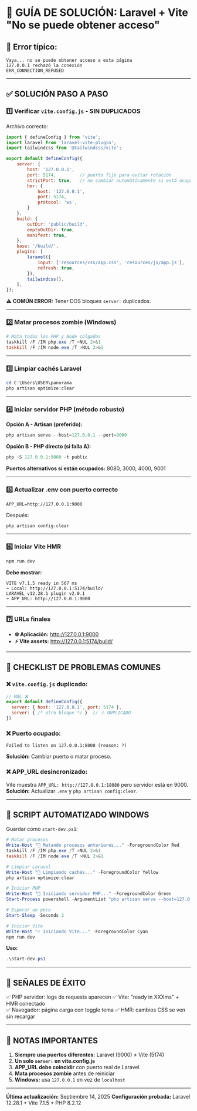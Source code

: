 # 🔧 GUÍA DE SOLUCIÓN: Laravel + Vite "No se puede obtener acceso"

## 🔴 Error típico:
```
Vaya... no se puede obtener acceso a esta página
127.0.0.1 rechazó la conexión
ERR_CONNECTION_REFUSED
```

---

## ✅ SOLUCIÓN PASO A PASO

### 1️⃣ **Verificar `vite.config.js` - SIN DUPLICADOS**

Archivo correcto:
```js
import { defineConfig } from 'vite';
import laravel from 'laravel-vite-plugin';
import tailwindcss from '@tailwindcss/vite';

export default defineConfig({
    server: {
        host: '127.0.0.1',
        port: 5174,         // puerto fijo para evitar rotación
        strictPort: true,   // no cambiar automáticamente si está ocupado
        hmr: {
            host: '127.0.0.1',
            port: 5174,
            protocol: 'ws',
        }
    },
    build: {
        outDir: 'public/build',
        emptyOutDir: true,
        manifest: true,
    },
    base: '/build/',
    plugins: [
        laravel({
            input: ['resources/css/app.css', 'resources/js/app.js'],
            refresh: true,
        }),
        tailwindcss(),
    ],
});
```

⚠️ **COMÚN ERROR:** Tener DOS bloques `server:` duplicados.

---

### 2️⃣ **Matar procesos zombie (Windows)**

```powershell
# Mata todos los PHP y Node colgados
taskkill /F /IM php.exe /T >NUL 2>&1
taskkill /F /IM node.exe /T >NUL 2>&1
```

---

### 3️⃣ **Limpiar cachés Laravel**

```powershell
cd C:\Users\USER\panorama
php artisan optimize:clear
```

---

### 4️⃣ **Iniciar servidor PHP (método robusto)**

**Opción A - Artisan (preferido):**
```powershell
php artisan serve --host=127.0.0.1 --port=9000
```

**Opción B - PHP directo (si falla A):**
```powershell
php -S 127.0.0.1:9000 -t public
```

**Puertos alternativos si están ocupados:** 8080, 3000, 4000, 9001

---

### 5️⃣ **Actualizar .env con puerto correcto**

```env
APP_URL=http://127.0.0.1:9000
```

Después:
```powershell
php artisan config:clear
```

---

### 6️⃣ **Iniciar Vite HMR**

```powershell
npm run dev
```

**Debe mostrar:**
```
VITE v7.1.5 ready in 567 ms
➜ Local: http://127.0.0.1:5174/build/
LARAVEL v12.28.1 plugin v2.0.1
➜ APP_URL: http://127.0.0.1:9000
```

---

### 7️⃣ **URLs finales**

- **🌐 Aplicación:** http://127.0.0.1:9000
- **⚡ Vite assets:** http://127.0.0.1:5174/build/

---

## 🚨 CHECKLIST DE PROBLEMAS COMUNES

### ❌ `vite.config.js` duplicado:
```js
// MAL ❌
export default defineConfig({
  server: { host: '127.0.0.1', port: 5174 },
  server: { /* otro bloque */ }  // ⚠️ DUPLICADO
})
```

### ❌ Puerto ocupado:
```
Failed to listen on 127.0.0.1:8000 (reason: ?)
```
**Solución:** Cambiar puerto o matar proceso.

### ❌ APP_URL desincronizado:
Vite muestra `APP_URL: http://127.0.0.1:18080` pero servidor está en 9000.
**Solución:** Actualizar `.env` y `php artisan config:clear`.

---

## 🔄 SCRIPT AUTOMATIZADO WINDOWS

Guardar como `start-dev.ps1`:

```powershell
# Matar procesos
Write-Host "🔴 Matando procesos anteriores..." -ForegroundColor Red
taskkill /F /IM php.exe /T >NUL 2>&1
taskkill /F /IM node.exe /T >NUL 2>&1

# Limpiar Laravel
Write-Host "🧹 Limpiando cachés..." -ForegroundColor Yellow
php artisan optimize:clear

# Iniciar PHP
Write-Host "🚀 Iniciando servidor PHP..." -ForegroundColor Green
Start-Process powershell -ArgumentList "php artisan serve --host=127.0.0.1 --port=9000"

# Esperar un poco
Start-Sleep -Seconds 2

# Iniciar Vite
Write-Host "⚡ Iniciando Vite..." -ForegroundColor Cyan
npm run dev
```

**Uso:**
```powershell
.\start-dev.ps1
```

---

## 🎯 SEÑALES DE ÉXITO

✅ PHP servidor: logs de requests aparecen
✅ Vite: "ready in XXXms" + HMR conectado  
✅ Navegador: página carga con toggle tema
✅ HMR: cambios CSS se ven sin recargar

---

## 📝 NOTAS IMPORTANTES

1. **Siempre usa puertos diferentes:** Laravel (9000) ≠ Vite (5174)
2. **Un solo `server:` en vite.config.js**
3. **APP_URL debe coincidir** con puerto real de Laravel
4. **Mata procesos zombie** antes de reiniciar
5. **Windows:** usa `127.0.0.1` en vez de `localhost`

---

**Última actualización:** Septiembre 14, 2025
**Configuración probada:** Laravel 12.28.1 + Vite 7.1.5 + PHP 8.2.12